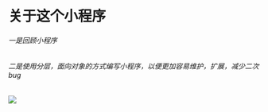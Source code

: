 # 关于这个小程序
###### 一是回顾小程序
###### 二是使用分层，面向对象的方式编写小程序，以便更加容易维护，扩展，减少二次bug
![](https://github-readme-stats.vercel.app/api?username=mayandev)
